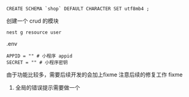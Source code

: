 ```
CREATE SCHEMA `shop` DEFAULT CHARACTER SET utf8mb4 ;
```

创建一个 crud 的模块
```
nest g resource user
```

.env
```
APPID = "" # 小程序 appid
SECRET = "" # 小程序密钥
```

由于功能比较多，需要后续开发的会加上fixme 注意后续的修复工作
fixme

1. 全局的错误提示需要做一个
